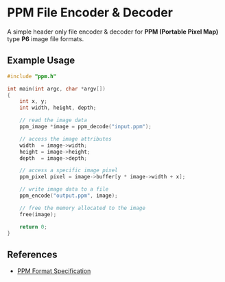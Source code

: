 # PPM File Encoder & Decoder
A simple header only file encoder & decoder for **PPM (Portable Pixel Map)** type **P6** image file formats.

## Example Usage
```c
#include "ppm.h"

int main(int argc, char *argv[])
{
    int x, y;
    int width, height, depth;

    // read the image data
    ppm_image *image = ppm_decode("input.ppm");

    // access the image attributes
    width  = image->width;
    height = image->height;
    depth  = image->depth;

    // access a specific image pixel
    ppm_pixel pixel = image->buffer[y * image->width + x];

    // write image data to a file
    ppm_encode("output.ppm", image);

    // free the memory allocated to the image
    free(image);

    return 0;
}
```

## References
- [PPM Format Specification](https://netpbm.sourceforge.net/doc/ppm.html)
